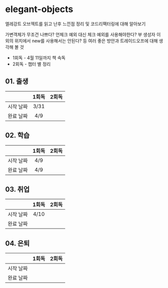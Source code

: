# elegant-objects
엘레강트 오브젝트를 읽고 난후 느낀점 정리 및 코드리팩터링에 대해 알아보기

가변객체가 무조건 나쁘다? 언체크 예외 대신 체크 예외를 사용해야한다? 부 생성자 이외의 위치에서 new를 사용해서는 안된다? 등 여러 좋은 방안과 트레이드오프에 대해 생각해 볼 것

- 1회독 - 4월 11일까지 책 속독
- 2회독 - 챕터 별 정리

## 01. 출생
||1회독|2회독|
|:---:|:---:|:---:|
|시작 날짜|3/31||
|완료 날짜|4/9||

## 02. 학습
||1회독|2회독|
|:---:|:---:|:---:|
|시작 날짜|4/9||
|완료 날짜|4/9||

## 03. 취업
||1회독|2회독|
|:---:|:---:|:---:|
|시작 날짜|4/10||
|완료 날짜|||

## 04. 은퇴
||1회독|2회독|
|:---:|:---:|:---:|
|시작 날짜|||
|완료 날짜|||
